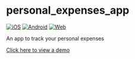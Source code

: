 # personal_expenses_app

[![iOS](https://github.com/ArAmM7/personal_expenses_app/actions/workflows/iOS.yml/badge.svg)](https://github.com/ArAmM7/personal_expenses_app/actions/workflows/iOS.yml)
[![Android](https://github.com/ArAmM7/personal_expenses_app/actions/workflows/Android.yml/badge.svg)](https://github.com/ArAmM7/personal_expenses_app/actions/workflows/Android.yml)
[![Web](https://github.com/ArAmM7/personal_expenses_app/actions/workflows/pages.yml/badge.svg)](https://github.com/ArAmM7/personal_expenses_app/actions/workflows/pages.yml)

An app to track your personal expenses

[Click here to view a demo](https://aramm7.github.io/personal_expenses_app/)
